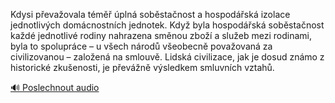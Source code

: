 
Kdysi převažovala téměř úplná soběstačnost a hospodářská izolace jednotlivých domácnostních jednotek. Když byla hospodářská soběstačnost každé jednotlivé rodiny nahrazena směnou zboží a služeb mezi rodinami, byla to spolupráce – u všech národů všeobecně považovaná za civilizovanou – založená na smlouvě. Lidská civilizace, jak je dosud známo z historické zkušenosti, je převážně výsledkem smluvních vztahů.

[🔊 Poslechnout audio](/data/7-paragraphs/audio/chapter_42/para_003-Kdysi-pevaovala-tm-pln-sobstanost-a-hospo.mp3)
